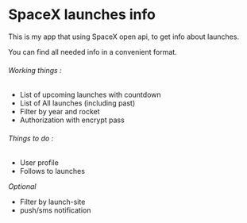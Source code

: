 # SpaceX launches info

This is my app that using SpaceX open api, to get info about launches.

You can find all needed info in a convenient format.


###### Working things :

- List of upcoming launches with countdown
- List of All launches (including past)
- Filter by year and rocket
- Authorization with encrypt pass

###### Things to do :

- User profile
- Follows to launches

*Optional*

- Filter by launch-site
- push/sms notification
